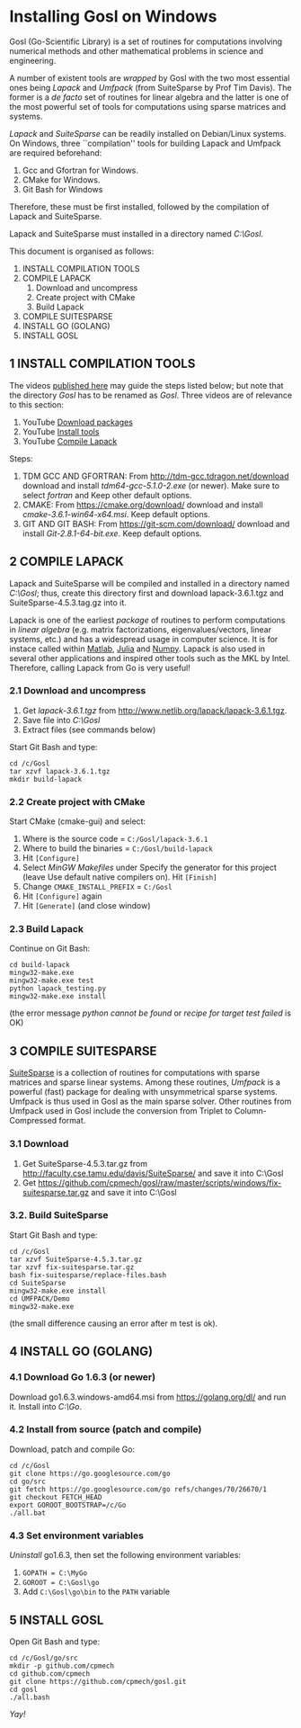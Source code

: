 # Installing Gosl on Windows

Gosl (Go-Scientific Library) is a set of routines for computations involving numerical methods and other mathematical problems in science and engineering.

A number of existent tools are _wrapped_ by Gosl with the two most essential ones being *Lapack* and *Umfpack* (from SuiteSparse by Prof Tim Davis). The former is a _de facto_ set of routines for linear algebra and the latter is one of the most powerful set of tools for computations using sparse matrices and systems.

*Lapack* and *SuiteSparse*  can be readily installed on Debian/Linux systems. On Windows, three ``compilation'' tools for building Lapack and Umfpack are required beforehand:

1. Gcc and Gfortran for Windows.
2. CMake for Windows.
3. Git Bash for Windows

Therefore, these must be first installed, followed by the compilation of Lapack and SuiteSparse.

Lapack and SuiteSparse must installed in a directory named *C:\Gosl*.

This document is organised as follows:

1. INSTALL COMPILATION TOOLS
2. COMPILE LAPACK
    1. Download and uncompress
    2. Create project with CMake
    3. Build Lapack
3. COMPILE SUITESPARSE
4. INSTALL GO (GOLANG)
5. INSTALL GOSL



## 1 INSTALL COMPILATION TOOLS

The videos [published here](https://www.youtube.com/watch?v=9vFODRZTBcc&list=PLk1POg2YgVEI8OMZ-EOlfJGK0YWxY9-sL) may guide the steps listed below; but note that the directory *Gosl* has to be renamed as *Gosl*. Three videos are of relevance to this section:

1. YouTube [Download packages](https://youtu.be/9vFODRZTBcc)
2. YouTube [Install tools](https://youtu.be/dLyoGflSFTI)
3. YouTube [Compile Lapack](https://youtu.be/nsS3C1R3aDw)

Steps:

1. TDM GCC AND GFORTRAN: From http://tdm-gcc.tdragon.net/download download and install *tdm64-gcc-5.1.0-2.exe* (or newer). Make sure to select *fortran* and Keep other default options.
2. CMAKE: From https://cmake.org/download/ download and install *cmake-3.6.1-win64-x64.msi*. Keep default options.
3. GIT AND GIT BASH: From https://git-scm.com/download/ download and install *Git-2.8.1-64-bit.exe*. Keep default options.



## 2 COMPILE LAPACK

Lapack and SuiteSparse will be compiled and installed in a directory named *C:\Gosl*; thus, create this directory first and download lapack-3.6.1.tgz and SuiteSparse-4.5.3.tag.gz into it.

Lapack is one of the earliest _package_ of routines to perform computations in _linear algebra_ (e.g. matrix factorizations, eigenvalues/vectors, linear systems, etc.) and has a widespread usage in computer science. It is for instace called within [Matlab](http://au.mathworks.com/company/newsletters/articles/matlab-incorporates-lapack.html), [Julia](http://docs.julialang.org/en/release-0.4/stdlib/linalg/) and [Numpy](http://docs.scipy.org/doc/numpy-1.10.1/user/install.html). Lapack is also used in several other applications and inspired other tools such as the MKL by Intel. Therefore, calling Lapack from Go is very useful!

### 2.1 Download and uncompress

1. Get *lapack-3.6.1.tgz* from http://www.netlib.org/lapack/lapack-3.6.1.tgz.
2. Save file into *C:\Gosl*
3. Extract files (see commands below)

Start Git Bash and type:

```
cd /c/Gosl
tar xzvf lapack-3.6.1.tgz
mkdir build-lapack
```

### 2.2 Create project with CMake

Start CMake (cmake-gui) and select:

1. Where is the source code = `C:/Gosl/lapack-3.6.1`
2. Where to build the binaries = `C:/Gosl/build-lapack`
3. Hit `[Configure]`
4. Select *MinGW Makefiles* under Specify the generator for this project (leave Use default native compilers on). Hit `[Finish]`
5. Change `CMAKE_INSTALL_PREFIX` = `C:/Gosl`
6. Hit `[Configure]` again
7. Hit `[Generate]` (and close window)

### 2.3 Build Lapack

Continue on Git Bash:

```
cd build-lapack
mingw32-make.exe
mingw32-make.exe test
python lapack_testing.py
mingw32-make.exe install
```

(the error message _python cannot be found_ or _recipe for target test failed_ is OK)



## 3 COMPILE SUITESPARSE

[SuiteSparse](http://faculty.cse.tamu.edu/davis/suitesparse.html) is a collection of routines for computations with sparse matrices and sparse linear systems. Among these routines, *Umfpack* is a powerful (fast) package for dealing with unsymmetrical sparse systems. Umfpack is thus used in Gosl as the main sparse solver. Other routines from Umfpack used in Gosl include the conversion from Triplet to Column-Compressed format.

### 3.1 Download

1. Get SuiteSparse-4.5.3.tar.gz from http://faculty.cse.tamu.edu/davis/SuiteSparse/ and save it into C:\Gosl
2. Get https://github.com/cpmech/gosl/raw/master/scripts/windows/fix-suitesparse.tar.gz and save it into C:\Gosl

### 3.2. Build SuiteSparse

Start Git Bash and type:

```
cd /c/Gosl
tar xzvf SuiteSparse-4.5.3.tar.gz
tar xzvf fix-suitesparse.tar.gz
bash fix-suitesparse/replace-files.bash
cd SuiteSparse
mingw32-make.exe install
cd UMFPACK/Demo
mingw32-make.exe
```

(the small difference causing an error after m test is ok).




## 4 INSTALL GO (GOLANG)

### 4.1 Download Go 1.6.3 (or newer)

Download go1.6.3.windows-amd64.msi from https://golang.org/dl/ and run it. Install into *C:\Go*.

### 4.2 Install from source (patch and compile)

Download, patch and compile Go:

```
cd /c/Gosl
git clone https://go.googlesource.com/go
cd go/src
git fetch https://go.googlesource.com/go refs/changes/70/26670/1
git checkout FETCH_HEAD
export GOROOT_BOOTSTRAP=/c/Go
./all.bat
```

### 4.3 Set environment variables

*Uninstall* go1.6.3, then set the following environment variables:

1. `GOPATH = C:\MyGo`
2. `GOROOT = C:\Gosl\go`
3. Add `C:\Gosl\go\bin` to the `PATH` variable



## 5 INSTALL GOSL

Open Git Bash and type:

```
cd /c/Gosl/go/src
mkdir -p github.com/cpmech
cd github.com/cpmech
git clone https://github.com/cpmech/gosl.git
cd gosl
./all.bash
```

*Yay!*
